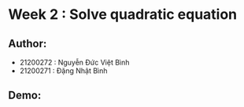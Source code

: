 # Week 2 : Solve quadratic equation
## Author: 
- 21200272 : Nguyễn Đức Việt Bình
- 21200271 : Đặng Nhật Bình

## Demo: 

